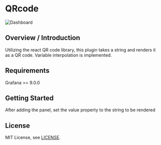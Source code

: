 # QRcode

![Dashboard](https://github.com/Beta-Technologies/grafana-panel-qrcode/src/img/dashboard.png?raw=true)

## Overview / Introduction
Utilizing the react QR code library, this plugin takes a string and renders it as a QR code. Variable interpolation is implemented.

## Requirements
Grafana >= 9.0.0

## Getting Started

After adding the panel, set the value property to the string to be rendered

## License

MIT License, see [LICENSE](https://github.com/Beta-Technologies/grafana-panel-qrcode/blob/main/LICENSE).
